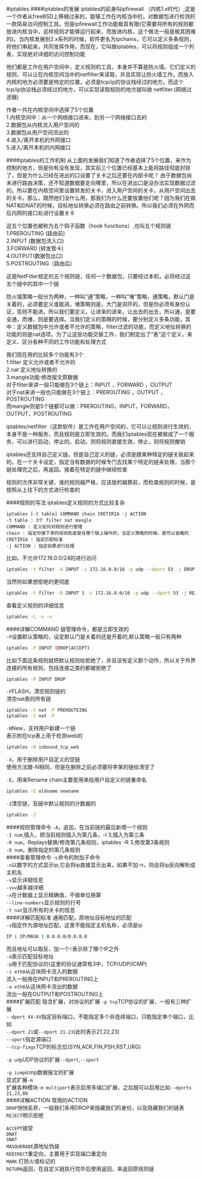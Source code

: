 #iptables
####iptables的发展
iptables的前身叫ipfirewall （内核1.x时代）,这是一个作者从freeBSD上移植过来的，能够工作在内核当中的，对数据包进行检测的一款简易访问控制工具。但是ipfirewall工作功能极其有限(它需要将所有的规则都放进内核当中，这样规则才能够运行起来，而放进内核，这个做法一般是极其困难的)。当内核发展到2.x系列的时候，软件更名为ipchains，它可以定义多条规则，将他们串起来，共同发挥作用，而现在，它叫做iptables，可以将规则组成一个列表，实现绝对详细的访问控制功能

他们都是工作在用户空间中，定义规则的工具，本身并不算是防火墙。它们定义的规则，可以让在内核空间当中的netfilter来读取，并且实现让防火墙工作。而放入内核的地方必须要是特定的位置，必须是tcp/ip的协议栈经过的地方。而这个tcp/ip协议栈必须经过的地方，可以实现读取规则的地方就叫做 netfilter.(网络过滤器)

作者一共在内核空间中选择了5个位置         
1.内核空间中：从一个网络接口进来，到另一个网络接口去的     
2.数据包从内核流入用户空间的     
3.数据包从用户空间流出的     
4.进入/离开本机的外网接口     
5.进入/离开本机的内网接口     

####iptables的工作机制
从上面的发展我们知道了作者选择了5个位置，来作为控制的地方，但是你有没有发现，其实前三个位置已经基本上能将路径彻底封锁了，但是为什么已经在进出的口设置了关卡之后还要在内部卡呢？ 由于数据包尚未进行路由决策，还不知道数据要走向哪里，所以在进出口是没办法实现数据过滤的。所以要在内核空间里设置转发的关卡，进入用户空间的关卡，从用户空间出去的关卡。那么，既然他们没什么用，那我们为什么还要放置他们呢？因为我们在做NAT和DNAT的时候，目标地址转换必须在路由之前转换。所以我们必须在外网而后内网的接口处进行设置关卡

这五个位置也被称为五个钩子函数（hook functions）,也叫五个规则链      
1.PREROUTING (路由前)     
2.INPUT (数据包流入口)     
3.FORWARD (转发管卡)     
4.OUTPUT(数据包出口)     
5.POSTROUTING（路由后）     

这是NetFilter规定的五个规则链，任何一个数据包，只要经过本机，必将经过这五个链中的其中一个链

防火墙策略一般分为两种，一种叫“通”策略，一种叫“堵”策略，通策略，默认门是关着的，必须要定义谁能进。堵策略则是，大门是洞开的，但是你必须有身份认证，否则不能进。所以我们要定义，让进来的进来，让出去的出去，所以通，是要全通，而堵，则是要选择。当我们定义的策略的时候，要分别定义多条功能，其中：定义数据包中允许或者不允许的策略，filter过滤的功能，而定义地址转换的功能的则是nat选项。为了让这些功能交替工作，我们制定出了“表”这个定义，来定义、区分各种不同的工作功能和处理方式

我们现在用的比较多个功能有3个        
1.filter 定义允许或者不允许的    
2.nat 定义地址转换的     
3.mangle功能:修改报文原数据     
对于filter来讲一般只能做在3个链上：INPUT ，FORWARD ，OUTPUT      
对于nat来讲一般也只能做在3个链上：PREROUTING ，OUTPUT ，POSTROUTING          
而mangle则是5个链都可以做：PREROUTING，INPUT，FORWARD，OUTPUT，POSTROUTING         

iptables/netfilter（这款软件）是工作在用户空间的，它可以让规则进行生效的，本身不是一种服务，而且规则是立即生效的。而我们iptables现在被做成了一个服务，可以进行启动，停止的。启动，则将规则直接生效，停止，则将规则撤销

iptables还支持自己定义链。但是自己定义的链，必须是跟某种特定的链关联起来的。在一个关卡设定，指定当有数据的时候专门去找某个特定的链来处理，当那个链处理完之后，再返回。接着在特定的链中继续检查

规则的次序非常关键，谁的规则越严格，应该放的越靠前，而检查规则的时候，是按照从上往下的方式进行检查的

####规则的写法
iptables定义规则的方式比较复杂
```text
iptables [-t table] COMMAND chain CRETIRIA -j ACTION
-t table : 3个 filter nat mangle
COMMAND : 定义如何对规则进行管理
chain : 指定你接下来的规则到底是在哪个链上操作的，当定义策略的时候，是可以省略的
CRETIRIA : 指定匹配标准
-j ACTION : 指定如果进行处理
```
比如，不允许172.16.0.0/24的进行访问
```bash
iptables -t filter -A INPUT -s 172.16.0.0/16 -p udp --dport 53 -j DROP
```
当然你如果想拒绝的更彻底
```bash
iptables -t filter -R INPUT 1 -s 172.16.0.0/16 -p udp --dport 53 -j REJECT
```
查看定义规则的详细信息
```bash
iptables -L -n -v
```
####详解COMMAND
链管理命令，都是立即生效的        
`-P`设置默认策略的，设定默认门是关着的还是开着的,默认策略一般只有两种
```bash
iptables -P INPUT (DROP|ACCEPT)
```
比如下面这条规则就把默认规则给拒绝了，并且没有定义那个动作，所以关于外界连接的所有规则，包括连接之类的都被拒绝了
```bash
iptables -P INPUT DROP
```

`-F`FLASH，清空规则链的        
清空nat表的所有链  
```bash
iptables -t nat -F PREROUTEING
iptables -t nat -F
```

`-N`New，支持用户新建一个链        
表示附在tcp表上用于检测web的   
```bash
iptables -N inbound_tcp_web
```

`-X`，用于删除用户自定义的空链      
使用方法跟-N相同，但是在删除之前必须要将李某的链给清空了    

`-E`，用来Rename chain主要是用来给用户自定义的链重命名       
```bash
iptables -E oldname newname
```

`-Z`清空链，及链中默认规则的计数器的
```bash
iptables -Z
```
####规则管理命令
`-A`，追加，在当前链的最后新增一个规则           
`-I num`,插入，把当前规则插入为第几条，-I 3,插入为第三条         
`-R num`，Replays替换/修改第几条规则，iptables -R 3,修改第3条规则          
`-D num`，删除指定的第几条规则        
####查看管理命令
`-L`命令的附加子命令      
`-n`以数字的方式显示ip,它会将ip直接显示出来，如果不加-n，则会将ip反向解析成主机名      
`-v`显示详细信息        
`-vvv`越多越详细       
`-x`在计数器上显示精确值，不做单位换算        
`--line-numbers`显示规则的行号      
`-t nat`显示所有的关卡的信息     
####详解匹配标准
通用匹配，原地址目标地址的匹配      
`-s`指定作为源地址匹配，这里不能指定主机名称，必须是ip     
```bash
IP | IP/MASK | 0.0.0.0/0.0.0.0
```
而且地址可以取反，加一个`!`表示除了哪个IP之外       
`-d`表示匹配目标地址      
`-p`用于匹配协议的(这里的协议通常有3中，TCP/UDP/ICMP)       
`-i eth0`从这块网卡流入的数据   
流入一般用在INPUT和PREROUTING上      
`-o eth0`从这块网卡流出的数据      
流出一般在OUTPUT和POSTROUTING上        
####扩展匹配
隐含扩展，对协议的扩展
`-p tcp`TCP协议的扩展，一般有三种扩展          
`--dport XX-XX`指定目标端口，不能指定多个非连续端口，只能指定单个端口，比如       
`--dport 21`或`--dport 21-23`(此时表示21,22,23)       
`--sport`指定源端口         
`--tcp-fiags`TCP的标志位(SYN,ACK,FIN,PSH,RST,URG)         

`-p udp`UDP协议的扩展`--dport`,`--sport`           

`-p icmp`icmp数据报文的扩展        
显式扩展`-m`     
扩展各种模块`-m multiport`表示启用多端口扩展，之后就可以启用比如`--dports 21,23,80`        
####详解ACTION
常用的ACTION      
`DROP`悄悄丢弃，一般我们多用DROP来隐藏我们的身份，以及隐藏我们的链表         
`REJECT`明示拒绝         

`ACCEPT`接受        
`DNAT`        
`SNAT`      
`MASQUERADE`源地址伪装      
`REDIRECT`重定向，主要用于实现端口重定向       
`MARK` 打防火墙标记的        
`RETURN`返回，在自定义链执行完毕后使用返回，来返回原规则链     

